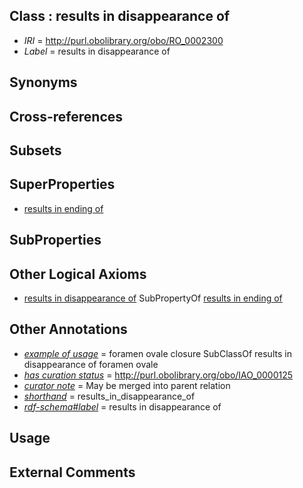 
## Class : results in disappearance of

 * *IRI* = http://purl.obolibrary.org/obo/RO_0002300
 * *Label* = results in disappearance of

## Synonyms


## Cross-references


## Subsets


## SuperProperties

 * [results in ending of](../../RO/52/RO_0002552.md)

## SubProperties


## Other Logical Axioms

 * [results in disappearance of](../../RO/00/RO_0002300.md) SubPropertyOf [results in ending of](../../RO/52/RO_0002552.md)

## Other Annotations

 * *[example of usage](../../IAO/12/IAO_0000112.md)* = foramen ovale closure SubClassOf results in disappearance of foramen ovale
 * *[has curation status](../../IAO/14/IAO_0000114.md)* = http://purl.obolibrary.org/obo/IAO_0000125
 * *[curator note](../../IAO/32/IAO_0000232.md)* = May be merged into parent relation
 * *[shorthand](../../nd/oboInOwl#shorthand.md)* = results_in_disappearance_of
 * *[rdf-schema#label](../../el/rdf-schema#label.md)* = results in disappearance of

## Usage


## External Comments

